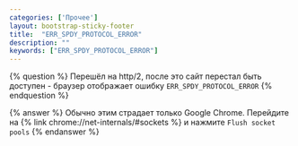 ```yaml
---
categories: ['Прочее']
layout: bootstrap-sticky-footer
title:  "ERR_SPDY_PROTOCOL_ERROR"
description: ""
keywords: ["ERR_SPDY_PROTOCOL_ERROR"]
---
```

{% question %}
Перешёл на http/2, после это сайт перестал быть доступен - браузер отображает ошибку `ERR_SPDY_PROTOCOL_ERROR`
{% endquestion %}

{% answer %}
Обычно этим страдает только Google Chrome. Перейдите на {% link chrome://net-internals/#sockets %} и нажмите `Flush socket pools`
{% endanswer %}
